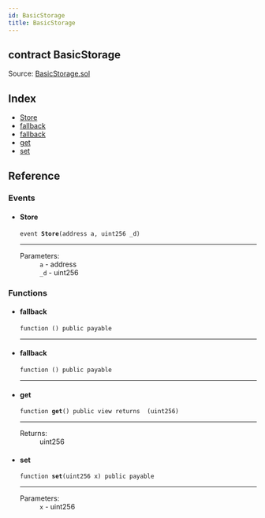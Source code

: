 ```yaml
---
id: BasicStorage
title: BasicStorage
---
```


<div class="contract-doc"><div class="contract"><h2 class="contract-header"><span class="contract-kind">contract</span> BasicStorage</h2><div class="source">Source: <a href="git+https://github.com/2keynet/web3-alpha/blob/v0.0.1/contracts/BasicStorage.sol" target="_blank">BasicStorage.sol</a></div></div><div class="index"><h2>Index</h2><ul><li><a href="BasicStorage.html#Store">Store</a></li><li><a href="BasicStorage.html#">fallback</a></li><li><a href="BasicStorage.html#">fallback</a></li><li><a href="BasicStorage.html#get">get</a></li><li><a href="BasicStorage.html#set">set</a></li></ul></div><div class="reference"><h2>Reference</h2><div class="events"><h3>Events</h3><ul><li><div class="item event"><span id="Store" class="anchor-marker"></span><h4 class="name">Store</h4><div class="body"><code class="signature">event <strong>Store</strong><span>(address a, uint256 _d) </span></code><hr/><dl><dt><span class="label-parameters">Parameters:</span></dt><dd><div><code>a</code> - address</div><div><code>_d</code> - uint256</div></dd></dl></div></div></li></ul></div><div class="functions"><h3>Functions</h3><ul><li><div class="item function"><span id="fallback" class="anchor-marker"></span><h4 class="name">fallback</h4><div class="body"><code class="signature">function <strong></strong><span>() </span><span>public </span><span>payable </span></code><hr/></div></div></li><li><div class="item function"><span id="fallback" class="anchor-marker"></span><h4 class="name">fallback</h4><div class="body"><code class="signature">function <strong></strong><span>() </span><span>public </span><span>payable </span></code><hr/></div></div></li><li><div class="item function"><span id="get" class="anchor-marker"></span><h4 class="name">get</h4><div class="body"><code class="signature">function <strong>get</strong><span>() </span><span>public </span><span>view </span><span>returns  (uint256) </span></code><hr/><dl><dt><span class="label-return">Returns:</span></dt><dd>uint256</dd></dl></div></div></li><li><div class="item function"><span id="set" class="anchor-marker"></span><h4 class="name">set</h4><div class="body"><code class="signature">function <strong>set</strong><span>(uint256 x) </span><span>public </span><span>payable </span></code><hr/><dl><dt><span class="label-parameters">Parameters:</span></dt><dd><div><code>x</code> - uint256</div></dd></dl></div></div></li></ul></div></div></div>
